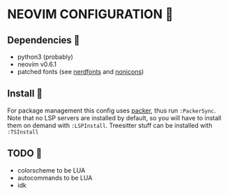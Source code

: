 # NEOVIM CONFIGURATION 🎩

## Dependencies 🚧
- python3 (probably)
- neovim v0.6.1
- patched fonts (see [nerdfonts](https://www.nerdfonts.com/font-downloads) and [nonicons](https://github.com/yamatsum/nonicons))

## Install 🚀
For package management this config uses [packer](https://github.com/wbthomason/packer.nvim), thus run `:PackerSync`.
Note that no LSP servers are installed by default, so you will have to install them on demand with `:LSPInstall`.
Treesitter stuff can be installed with `:TSInstall`

## TODO 📝
- colorscheme to be LUA
- autocommands to be LUA
- idk
